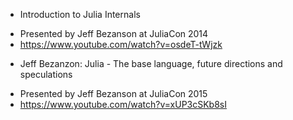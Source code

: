 * Introduction to Julia Internals
 - Presented by Jeff Bezanson at JuliaCon 2014
 - https://www.youtube.com/watch?v=osdeT-tWjzk

* Jeff Bezanzon: Julia - The base language, future directions and speculations
 - Presented by Jeff Bezanson at JuliaCon 2015
 - https://www.youtube.com/watch?v=xUP3cSKb8sI
